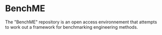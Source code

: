 # BenchME
The "BenchME" repository is an open access environnement that attempts to work out a framework for benchmarking engineering methods.
